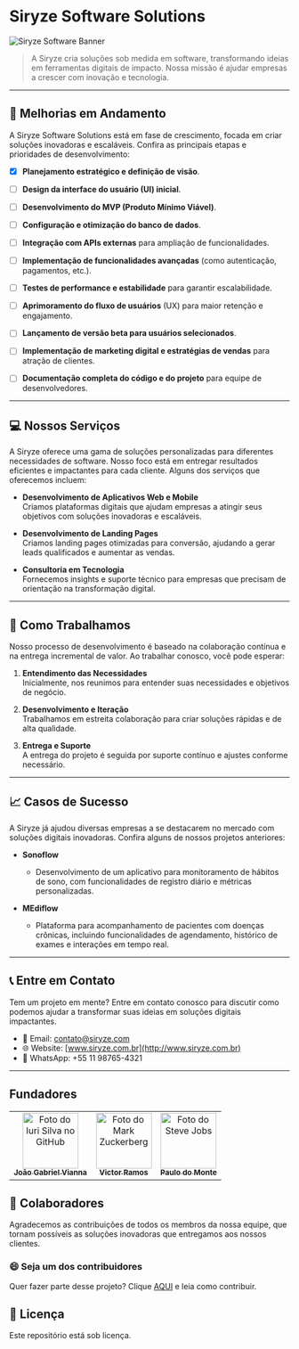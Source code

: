 # Siryze Software Solutions

![Siryze Software Banner](https://via.placeholder.com/800x400)

> A Siryze cria soluções sob medida em software, transformando ideias em ferramentas digitais de impacto. Nossa missão é ajudar empresas a crescer com inovação e tecnologia.

---

## 🚧 Melhorias em Andamento

A Siryze Software Solutions está em fase de crescimento, focada em criar soluções inovadoras e escaláveis. Confira as principais etapas e prioridades de desenvolvimento:

- [x] **Planejamento estratégico e definição de visão**.  
- [ ] **Design da interface do usuário (UI) inicial**.  
- [ ] **Desenvolvimento do MVP (Produto Mínimo Viável)**.  
- [ ] **Configuração e otimização do banco de dados**.  
- [ ] **Integração com APIs externas** para ampliação de funcionalidades.  
- [ ] **Implementação de funcionalidades avançadas** (como autenticação, pagamentos, etc.).  
- [ ] **Testes de performance e estabilidade** para garantir escalabilidade.  
- [ ] **Aprimoramento do fluxo de usuários** (UX) para maior retenção e engajamento.  
- [ ] **Lançamento de versão beta para usuários selecionados**.  
- [ ] **Implementação de marketing digital e estratégias de vendas** para atração de clientes.  
- [ ] **Documentação completa do código e do projeto** para equipe de desenvolvedores.
 

---

## 💻 Nossos Serviços

A Siryze oferece uma gama de soluções personalizadas para diferentes necessidades de software. Nosso foco está em entregar resultados eficientes e impactantes para cada cliente. Alguns dos serviços que oferecemos incluem:

- **Desenvolvimento de Aplicativos Web e Mobile**  
  Criamos plataformas digitais que ajudam empresas a atingir seus objetivos com soluções inovadoras e escaláveis.
  
- **Desenvolvimento de Landing Pages**  
  Criamos landing pages otimizadas para conversão, ajudando a gerar leads qualificados e aumentar as vendas.
  
- **Consultoria em Tecnologia**  
  Fornecemos insights e suporte técnico para empresas que precisam de orientação na transformação digital.

---

## 🚀 Como Trabalhamos

Nosso processo de desenvolvimento é baseado na colaboração contínua e na entrega incremental de valor. Ao trabalhar conosco, você pode esperar:

1. **Entendimento das Necessidades**  
   Inicialmente, nos reunimos para entender suas necessidades e objetivos de negócio.
   
2. **Desenvolvimento e Iteração**  
   Trabalhamos em estreita colaboração para criar soluções rápidas e de alta qualidade.
   
3. **Entrega e Suporte**  
   A entrega do projeto é seguida por suporte contínuo e ajustes conforme necessário.

---

## 📈 Casos de Sucesso

A Siryze já ajudou diversas empresas a se destacarem no mercado com soluções digitais inovadoras. Confira alguns de nossos projetos anteriores:

- **Sonoflow** 
  - Desenvolvimento de um aplicativo para monitoramento de hábitos de sono, com funcionalidades de registro diário e métricas personalizadas.
  
- **MEdiflow**  
  - Plataforma para acompanhamento de pacientes com doenças crônicas, incluindo funcionalidades de agendamento, histórico de exames e interações em tempo real.

---

## 📞 Entre em Contato

Tem um projeto em mente? Entre em contato conosco para discutir como podemos ajudar a transformar suas ideias em soluções digitais impactantes.

- 📧 Email: contato@siryze.com
- 🌐 Website: [www.siryze.com.br](http://www.siryze.com.br)
- 📱 WhatsApp: +55 11 98765-4321

---

## Fundadores
<table>
  <tr>
    <td align="center">
      <a href="#https://www.linkedin.com/in/jo%C3%A3o-gabriel-vianna-9439ba288/" title="João Gabriel Vianna">
        <img src="https://avatars.githubusercontent.com/u/142646131?v=4" width="100px;" alt="Foto do Iuri Silva no GitHub"/><br>
        <sub>
          <b>João Gabriel Vianna</b>
        </sub>
      </a>
    </td>
    <td align="center">
      <a href="#" title="Victor Ramos">
        <img src="https://s2.glbimg.com/FUcw2usZfSTL6yCCGj3L3v3SpJ8=/smart/e.glbimg.com/og/ed/f/original/2019/04/25/zuckerberg_podcast.jpg" width="100px;" alt="Foto do Mark Zuckerberg"/><br>
        <sub>
          <b>Victor Ramos</b>
        </sub>
      </a>
    </td>
    <td align="center">
      <a href="#https://www.linkedin.com/in/paulo-do-monte-367a47229/" title="Paulo do Monte">
        <img src="https://avatars.githubusercontent.com/u/55249641?v=4" width="100px;" alt="Foto do Steve Jobs"/><br>
        <sub>
          <b>Paulo do Monte</b>
        </sub>
      </a>
    </td>
  </tr>
</table>

## 🤝 Colaboradores

Agradecemos as contribuições de todos os membros da nossa equipe, que tornam possíveis as soluções inovadoras que entregamos aos nossos clientes. 

### 😄 Seja um dos contribuidores

Quer fazer parte desse projeto? Clique [AQUI](CONTRIBUTING.md) e leia como contribuir.

## 📝 Licença

Este repositório está sob licença.
